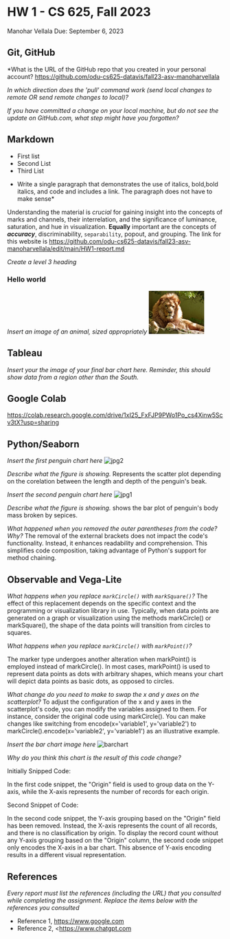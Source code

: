 # HW 1 - CS 625, Fall 2023

Manohar Vellala
Due: September 6, 2023

## Git, GitHub

*What is the URL of the GitHub repo that you created in your personal account?
https://github.com/odu-cs625-datavis/fall23-asv-manoharvellala
   
*In which direction does the 'pull' command work (send local changes to remote OR send remote changes to local)?*
   
*If you have committed a change on your local machine, but do not see the update on GitHub.com, what step might have you forgotten?*

## Markdown

- First list
- Second List
- Third List
* Write a single paragraph that demonstrates the use of italics, bold,bold italics, and code and includes a link. The paragraph does not have to make sense*

Understanding the material is *crucial* for gaining insight into the concepts of marks and channels, their interrelation, and the significance of luminance, saturation, and hue in visualization. __Equally__ important are the concepts of ***accuracy***, discriminability, `separability`, popout, and grouping. The link for this website is https://github.com/odu-cs625-datavis/fall23-asv-manoharvellala/edit/main/HW1-report.md

*Create a level 3 heading*
### Hello world

*Insert an image of an animal, sized appropriately*
<img src="lion.jpg" height="100" alt="This is a picture of myself.">

## Tableau

*Insert your the image of your final bar chart here. Reminder, this should show data from a region other than the South.*


## Google Colab

https://colab.research.google.com/drive/1xI25_FxFJP9PWo1Po_cs4Xinw5Scv3tX?usp=sharing

## Python/Seaborn

*Insert the first penguin chart here*
![jpg2](https://github.com/odu-cs625-datavis/fall23-asv-manoharvellala/blob/main/jpg2.jpeg)

*Describe what the figure is showing.*
Represents the scatter plot depending on the corelation between the length and depth of the penguin's beak.

*Insert the second penguin chart here*
![jpg1](https://github.com/odu-cs625-datavis/fall23-asv-manoharvellala/blob/main/jpg1.jpeg)

*Describe what the figure is showing.*
shows the bar plot of penguin's body mass broken by sepices.


*What happened when you removed the outer parentheses from the code? Why?*
The removal of the external brackets does not impact the code's functionality. Instead, it enhances readability and comprehension. This simplifies code composition, taking advantage of Python's support for method chaining.

## Observable and Vega-Lite

*What happens when you replace `markCircle()` with `markSquare()`?*
The effect of this replacement depends on the specific context and the programming or visualization library in use. Typically, when data points are generated on a graph or visualization using the methods markCircle() or markSquare(), the shape of the data points will transition from circles to squares.

*What happens when you replace `markCircle()` with `markPoint()`?*

The marker type undergoes another alteration when markPoint() is employed instead of markCircle(). In most cases, markPoint() is used to represent data points as dots with arbitrary shapes, which means your chart will depict data points as basic dots, as opposed to circles.

*What change do you need to make to swap the x and y axes on the scatterplot?*
To adjust the configuration of the x and y axes in the scatterplot's code, you can modify the variables assigned to them. For instance, consider the original code using markCircle(). You can make changes like switching from encode(x='variable1', y='variable2') to markCircle().encode(x='variable2', y='variable1') as an illustrative example.

*Insert the bar chart image here*
![barchart](https://github.com/odu-cs625-datavis/fall23-asv-manoharvellala/blob/main/barchart.jpeg)


*Why do you think this chart is the result of this code change?*

Initially Snipped Code:

In the first code snippet, the "Origin" field is used to group data on the Y-axis, while the X-axis represents the number of records for each origin.

Second Snippet of Code:

In the second code snippet, the Y-axis grouping based on the "Origin" field has been removed. Instead, the X-axis represents the count of all records, and there is no classification by origin. To display the record count without any Y-axis grouping based on the "Origin" column, the second code snippet only encodes the X-axis in a bar chart. This absence of Y-axis encoding results in a different visual representation.

## References

*Every report must list the references (including the URL) that you consulted while completing the assignment. Replace the items below with the references you consulted*

* Reference 1, <https://www.google.com>
* Reference 2, <https://www.chatgpt.com
